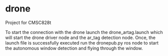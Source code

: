 # drone
Project for CMSC828t

To start the connection with the drone launch the drone_artag.launch which will start the drone driver node and the ar_tag detection node.
Once, the launch file is successfully executed run the dronepub.py ros node to start the autonomous window detection and flying through the window.
